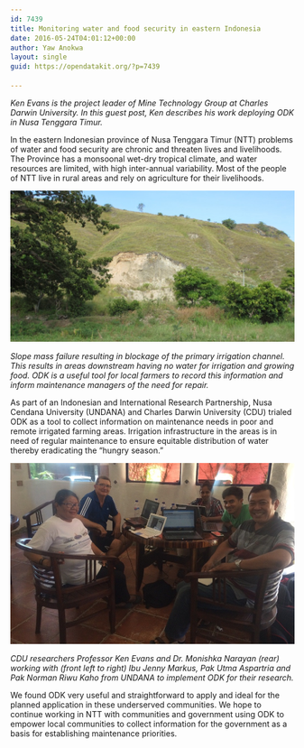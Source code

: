 ```yaml
---
id: 7439
title: Monitoring water and food security in eastern Indonesia
date: 2016-05-24T04:01:12+00:00
author: Yaw Anokwa
layout: single
guid: https://opendatakit.org/?p=7439

---
```

_Ken Evans is the project leader of Mine Technology Group at Charles Darwin University. In this guest post, Ken describes his work deploying ODK in Nusa Tenggara Timur._

In the eastern Indonesian province of Nusa Tenggara Timur (NTT) problems of water and food security are chronic and threaten lives and livelihoods. The Province has a monsoonal wet-dry tropical climate, and water resources are limited, with high inter-annual variability. Most of the people of NTT live in rural areas and rely on agriculture for their livelihoods.

<img src="/assets/wp-content/uploads/2016/05/slope-failure.jpg" alt="Slope failure" width="538" />
  
_Slope mass failure resulting in blockage of the primary irrigation channel. This results in areas downstream having no water for irrigation and growing food. ODK is a useful tool for local farmers to record this information and inform maintenance managers of the need for repair._

As part of an Indonesian and International Research Partnership, Nusa Cendana University (UNDANA) and Charles Darwin University (CDU) trialed ODK as a tool to collect information on maintenance needs in poor and remote irrigated farming areas. Irrigation infrastructure in the areas is in need of regular maintenance to ensure equitable distribution of water thereby eradicating the “hungry season.”

<img src="/assets/wp-content/uploads/2016/05/undana-staff.jpg" alt="CDU and UNDANA staff" width="538" />
  
_CDU researchers Professor Ken Evans and Dr. Monishka Narayan (rear) working with (front left to right) Ibu Jenny Markus, Pak Utma Aspartria and Pak Norman Riwu Kaho from UNDANA to implement ODK for their research._

We found ODK very useful and straightforward to apply and ideal for the planned application in these underserved communities. We hope to continue working in NTT with communities and government using ODK to empower local communities to collect information for the government as a basis for establishing maintenance priorities.
